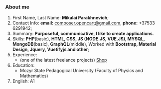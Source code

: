 ### About me
1. First Name, Last Name: **Mikalai Parakhnevich**;
1. Contact Info: **email:** composer.opencart@gmail.com, **phone:** +37533 6291942;
1. Summary: **Purposeful, communicative, I like to create applications**.
1. Skills: **PHP**(basic), **HTML, CSS, JS (NODE.JS, VUE.JS), MYSQL, MongoDB**(basic), **GraphQL**(middle), Worked with **Bootstrap, Material Design, Jquery, Vuetifyjs and other**;
1. Experience:
	- (one of the latest freelance projects) [Shop](https://вентхаус.бел)
1. Education:
	- Mozyr State Pedagogical University (Faculty of Physics and Mathematics)
1. English: A1
